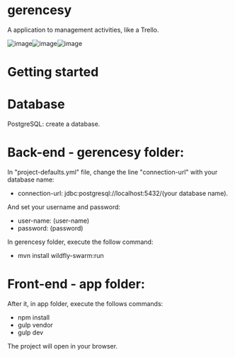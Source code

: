 # gerencesy
A application to management activities, like a Trello.

![image](https://i.imgur.com/Oq0bse6l.png)![image](https://i.imgur.com/lXXfcE2l.png)![image](https://i.imgur.com/arsDBCGl.png)

# Getting started 

# Database
PostgreSQL: create a database.

# Back-end - gerencesy folder:
In "project-defaults.yml" file, change the line "connection-url" with your database name:
- connection-url: jdbc:postgresql://localhost:5432/(your database name).

And set your username and password:
- user-name: (user-name)
- password: (password)

In gerencesy folder, execute the follow command:
- mvn install wildfly-swarm:run

# Front-end - app folder:
After it, in app folder, execute the follows commands:
- npm install
- gulp vendor
- gulp dev

The project will open in your browser.

